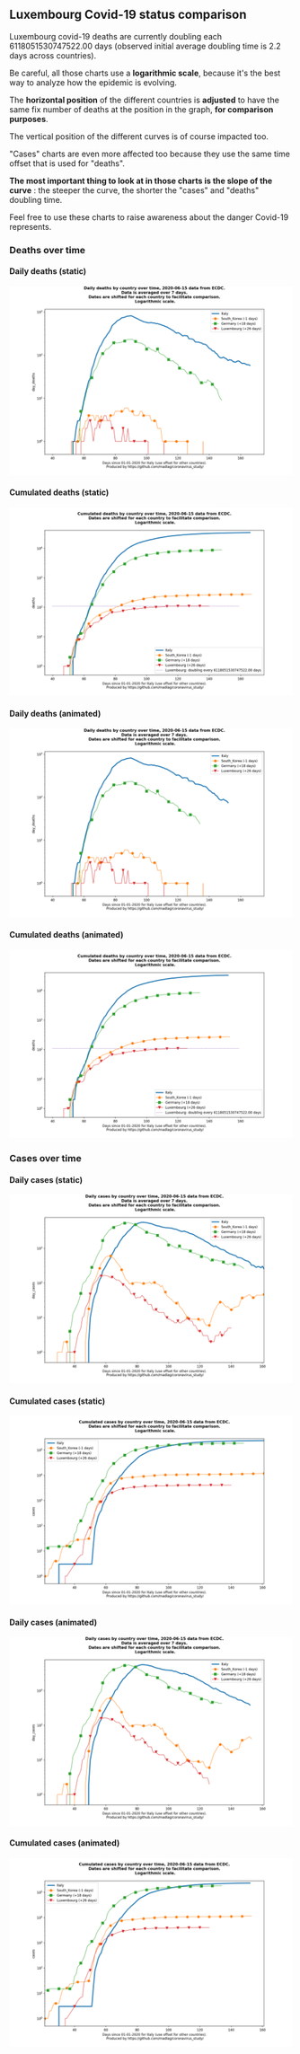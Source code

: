 ## Luxembourg Covid-19 status comparison 

Luxembourg covid-19 deaths are currently doubling each 6118051530747522.00 days (observed initial average doubling time is 2.2 days across countries).



Be careful, all those charts use a **logarithmic scale**, because it's the best way to analyze how the epidemic is evolving.
 
The **horizontal position** of the different countries is **adjusted** to have the same fix number of deaths at the position in the graph, **for comparison purposes**.

The vertical position of the different curves is of course impacted too.

"Cases" charts are even more affected too because they use the same time offset that is used for "deaths".

**The most important thing to look at in those charts is the slope of the curve** : the steeper the curve, the shorter the "cases" and "deaths" doubling time.

Feel free to use these charts to raise awareness about the danger Covid-19 represents. 


 
### Deaths over time
 
#### Daily deaths (static)
![Luxembourg covid-19 daily deaths static chart](https://raw.githubusercontent.com/madlag/coronavirus_study/master/notebooks/graphs/2020-06-15/countries/Luxembourg/2020-06-15_Luxembourg_day_deaths.png "Luxembourg covid-19 day_deaths static chart")   
 
#### Cumulated deaths (static)
![Luxembourg covid-19 cumulated deaths static chart](https://raw.githubusercontent.com/madlag/coronavirus_study/master/notebooks/graphs/2020-06-15/countries/Luxembourg/2020-06-15_Luxembourg_deaths.png "Luxembourg covid-19 deaths static chart")   
 
#### Daily deaths (animated)
![Luxembourg covid-19 daily deaths animated chart](https://raw.githubusercontent.com/madlag/coronavirus_study/master/notebooks/graphs/2020-06-15/countries/Luxembourg/2020-06-15_Luxembourg_day_deaths.gif "Luxembourg covid-19 day_deaths animated chart")   
 
#### Cumulated deaths (animated)
![Luxembourg covid-19 cumulated deaths animated chart](https://raw.githubusercontent.com/madlag/coronavirus_study/master/notebooks/graphs/2020-06-15/countries/Luxembourg/2020-06-15_Luxembourg_deaths.gif "Luxembourg covid-19 deaths animated chart")   

 
### Cases over time
 
#### Daily cases (static)
![Luxembourg covid-19 daily cases static chart](https://raw.githubusercontent.com/madlag/coronavirus_study/master/notebooks/graphs/2020-06-15/countries/Luxembourg/2020-06-15_Luxembourg_day_cases.png "Luxembourg covid-19 day_cases static chart")   
 
#### Cumulated cases (static)
![Luxembourg covid-19 cumulated cases static chart](https://raw.githubusercontent.com/madlag/coronavirus_study/master/notebooks/graphs/2020-06-15/countries/Luxembourg/2020-06-15_Luxembourg_cases.png "Luxembourg covid-19 cases static chart")   
 
#### Daily cases (animated)
![Luxembourg covid-19 daily cases animated chart](https://raw.githubusercontent.com/madlag/coronavirus_study/master/notebooks/graphs/2020-06-15/countries/Luxembourg/2020-06-15_Luxembourg_day_cases.gif "Luxembourg covid-19 day_cases animated chart")   
 
#### Cumulated cases (animated)
![Luxembourg covid-19 cumulated cases animated chart](https://raw.githubusercontent.com/madlag/coronavirus_study/master/notebooks/graphs/2020-06-15/countries/Luxembourg/2020-06-15_Luxembourg_cases.gif "Luxembourg covid-19 cases animated chart")   

